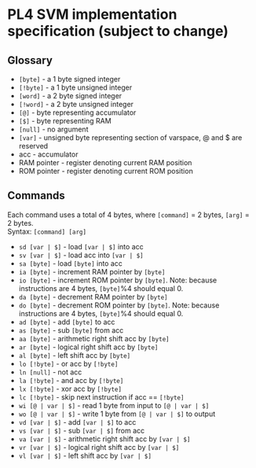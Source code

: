 # PL4 SVM implementation specification (subject to change)

## Glossary

- `[byte]` - a 1 byte signed integer
- `[!byte]` - a 1 byte unsigned integer
- `[word]` - a 2 byte signed integer
- `[!word]` - a 2 byte unsigned integer
- `[@]` - byte representing accumulator
- `[$]` - byte representing RAM
- `[null]` - no argument
- `[var]` - unsigned byte representing section of varspace, @ and $ are reserved
- acc - accumulator
- RAM pointer - register denoting current RAM position
- ROM pointer - register denoting current ROM position

## Commands

Each command uses a total of 4 bytes, where `[command]` = 2 bytes, `[arg]` = 2 bytes.    
Syntax: `[command] [arg]`
- `sd [var | $]` - load `[var | $]` into acc
- `sv [var | $]` - load acc into `[var | $]`
- `sa [byte]` - load `[byte]` into acc
- `ia [byte]` - increment RAM pointer by `[byte]`
- `io [byte]` - increment ROM pointer by `[byte]`. Note: because instructions are 4 bytes, `[byte]`%4 should equal 0.
- `da [byte]` - decrement RAM pointer by `[byte]`
- `do [byte]` - decrement ROM pointer by `[byte]`. Note: because instructions are 4 bytes, `[byte]`%4 should equal 0.
- `ad [byte]` - add `[byte]` to acc
- `as [byte]` - sub `[byte]` from acc
- `aa [byte]` - arithmetic right shift acc by `[byte]`
- `ar [byte]` - logical right shift acc by `[byte]`
- `al [byte]` - left shift acc by `[byte]`
- `lo [!byte]` - or acc by `[!byte]`
- `ln [null]` - not acc
- `la [!byte]` - and acc by `[!byte]`
- `lx [!byte]` - xor acc by `[!byte]`
- `lc [!byte]` - skip next instruction if acc == `[!byte]`
- `wi [@ | var | $]` - read 1 byte from input to `[@ | var | $]`
- `wo [@ | var | $]` - write 1 byte from `[@ | var | $]` to output
- `vd [var | $]` - add `[var | $]` to acc
- `vs [var | $]` - sub `[var | $]` from acc
- `va [var | $]` - arithmetic right shift acc by `[var | $]`
- `vr [var | $]` - logical right shift acc by `[var | $]`
- `vl [var | $]` - left shift acc by `[var | $]`